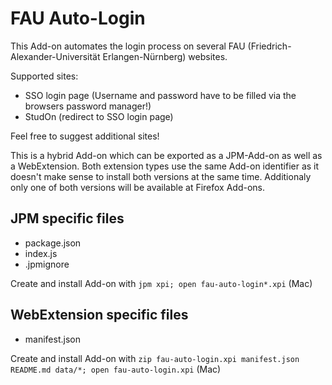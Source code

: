 # FAU Auto-Login
This Add-on automates the login process on several FAU (Friedrich-Alexander-Universität Erlangen-Nürnberg) websites.

Supported sites:
* SSO login page (Username and password have to be filled via the browsers password manager!)
* StudOn (redirect to SSO login page)

Feel free to suggest additional sites!

This is a hybrid Add-on which can be exported as a JPM-Add-on as well as a WebExtension. Both extension types use the same Add-on identifier as it doesn't make sense to install both versions at the same time. Additionaly only one of both versions will be available at Firefox Add-ons.

## JPM specific files
* package.json
* index.js
* .jpmignore

Create and install Add-on with `jpm xpi; open fau-auto-login*.xpi` (Mac)

## WebExtension specific files
* manifest.json

Create and install Add-on with `zip fau-auto-login.xpi manifest.json README.md data/*; open fau-auto-login.xpi` (Mac)
